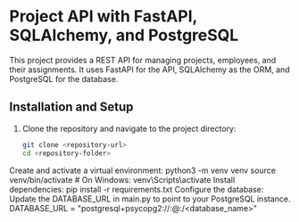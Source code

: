 # Project API with FastAPI, SQLAlchemy, and PostgreSQL

This project provides a REST API for managing projects, employees, and their assignments. It uses FastAPI for the API, SQLAlchemy as the ORM, and PostgreSQL for the database.

## Installation and Setup

1. Clone the repository and navigate to the project directory:

   ```bash
   git clone <repository-url>
   cd <repository-folder>
Create and activate a virtual environment:
python3 -m venv venv
source venv/bin/activate   # On Windows: venv\Scripts\activate
Install dependencies:
pip install -r requirements.txt
Configure the database:
 Update the DATABASE_URL in main.py to point to your PostgreSQL instance.
 DATABASE_URL = "postgresql+psycopg2://<username>:<password>@<host>:<port>/<database_name>"

